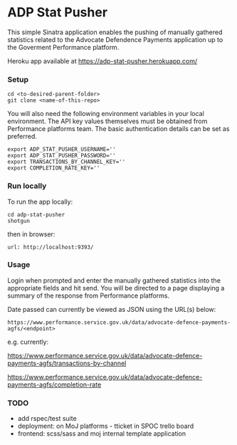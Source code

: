# ADP Stat Pusher

This simple Sinatra application enables the pushing of manually gathered statistics related to the Advocate
Defendence Payments application up to the Goverment Performance platform.

Heroku app available at https://adp-stat-pusher.herokuapp.com/

### Setup

```
cd <to-desired-parent-folder>
git clone <name-of-this-repo>
```

You will also need the following environment variables in your local environment. The API key values themselves must be obtained from Performance platforms team. The basic authentication details can be set as preferred.

```
export ADP_STAT_PUSHER_USERNAME=''
export ADP_STAT_PUSHER_PASSWORD=''
export TRANSACTIONS_BY_CHANNEL_KEY=''
export COMPLETION_RATE_KEY=''
```
### Run locally

To run the app locally:

```
cd adp-stat-pusher
shotgun
```

then in browser:

```
url: http://localhost:9393/
```

### Usage

Login when prompted and enter the manually gathered statistics into the appropriate fields and hit send. You will be directed to a page displaying a summary of the response from Performance platforms.

Date passed can currently be viewed as JSON using the URL(s) below:

```
https://www.performance.service.gov.uk/data/advocate-defence-payments-agfs/<endpoint>
```

e.g. currently:

  https://www.performance.service.gov.uk/data/advocate-defence-payments-agfs/transactions-by-channel

  https://www.performance.service.gov.uk/data/advocate-defence-payments-agfs/completion-rate

### TODO

  - add rspec/test suite
  - deployment: on MoJ platforms - tticket in SPOC trello board
  - frontend: scss/sass and moj internal template application
